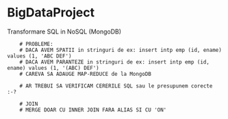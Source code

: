 # BigDataProject

Transformare SQL in NoSQL (MongoDB)

        # PROBLEME:
        # DACA AVEM SPATII in stringuri de ex: insert intp emp (id, ename) values (1, 'ABC DEF')
        # DACA AVEM PARANTEZE in stringuri de ex: insert intp emp (id, ename) values (1, '(ABC) DEF')
        # CAREVA SA ADAUGE MAP-REDUCE de la MongoDB

        # AR TREBUI SA VERIFICAM CERERILE SQL sau le presupunem corecte :-?

        # JOIN
        # MERGE DOAR CU INNER JOIN FARA ALIAS SI CU 'ON'